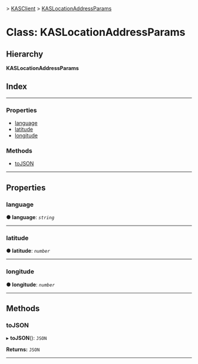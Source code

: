 [](../README.md) > [KASClient](../modules/kasclient.md) > [KASLocationAddressParams](../classes/kasclient.kaslocationaddressparams.md)

# Class: KASLocationAddressParams

## Hierarchy

**KASLocationAddressParams**

## Index

---

### Properties

* [language](kasclient.kaslocationaddressparams.md#language)
* [latitude](kasclient.kaslocationaddressparams.md#latitude)
* [longitude](kasclient.kaslocationaddressparams.md#longitude)

### Methods

* [toJSON](kasclient.kaslocationaddressparams.md#tojson)

---

## Properties

<a id="language"></a>

###  language

**● language**: *`string`*

___
<a id="latitude"></a>

###  latitude

**● latitude**: *`number`*

___
<a id="longitude"></a>

###  longitude

**● longitude**: *`number`*

___

## Methods

<a id="tojson"></a>

###  toJSON

▸ **toJSON**(): `JSON`

**Returns:** `JSON`

___

